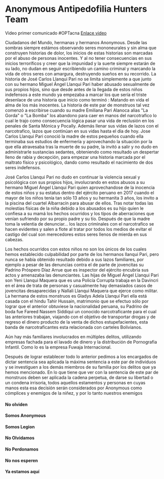 




# Anonymous Antipedofilia Hunters Team

Video primer comunicado #OPTacna [Enlace video](https://youtu.be/aDACorIaxNw)


Ciudadanos del Mundo, hermanas y hermanos Anonymous. 
Desde las sombras siempre estámos observando seres mononeurales y sin alma que construyen historias de dolor, los inicios de estas historias son marcadas por el abuso de personas inocentes. Y al no tener consecuencias en sus inicios terroríficos y creer que la impunidad y la suerte siempre estarán de su lado, no dudan en seguir escribiendo un camino criminal y marcando la vida de otros seres con amargura, destruyendo sueños en su recorrido. 
La historia de José Carlos Llanqui Pari no se limita  simplemente a que junto con su hermano Miguel Ángel Llanqui Pari haber abusado sexualmente de sus propios hijos, sino que desde antes de la llegada de estos niños indefensos a este mundo ya empezaba a marcar los que sería el triste desenlace de una historia que inicio como terminó : Matando en vida el alma de los más inocentes.
La historia de este par de monstruos tal vez comenzó a escribirse cuando su madre Emiliana Pari Alanoca alias "La Gorda" o "La Bomba" los abandono para caer en manos del narcotrafico lo cual le trajo como consecuencia lógica pasar una vida de reclusión en los penales de Santa Mónica y Pocally. Además llenar sus vidas de lazos  con el narcotrafico, lazos que continúan en sus vidas hasta el día de hoy.
Jose Carlos Llanqui Pari conoció la madre de estos pequeños cuando ella terminaba sus estudios de enfermería y aprovechando la situación por la que ella atravesaba tras la muerte de su padre, la invitó a salir y no dudo en administrarle sustancias sedantes, obteniendo como resultado un despertar lleno de rabia y decepción, para empezar una historia marcada por el maltrato físico y psicológico, dando como resultado el nacimiento de dos seres indefensos. 

José Carlos Llanqui Pari no dudo en continuar la violencia sexual y psicológica con sus propios hijos, involucrando en estos abusos a su hermano Miguel Ángel Llanqui Pari quien aprovechandose de la inocencia de estos niños y su estatus dentro del ejército peruano en 2017 cuando el mayor de los niños tenía tan sólo 13 años y su hermanita 3 años, los invito a la piscina del cuartel Albarracín para abusar de ellos. 
Tras notar todas las molestias físicas de la niña debido a los abusados es su hijo quien le confiesa a su mamá los hechos ocurridos y los típos de aberraciones que venían sufriendo por su propio padre y su tío. 
Después de que la madre toma la velentia de denunciar... los lazos criminales con el narcotrafico se hacen evidentes y salen a flote al tratar por todos los medios de evitar el castigo del cual son merecedores estos seres llenos de mierda en sus cabezas. 

Los hechos ocurridos con estos niños no son los únicos de los cuales hemos establecido culpabilidad por parte de los hermanos llanqui Pari, pero nunca se había obtenido resultado debido a sus lazos familiares, por ejemplo a pesar de las denuncias contra el de parte de jovencitas su Padrino Próspero Díaz Arrue que es inspector del ejército encubria sus actos y amenazaba las denunciantes.
Las hijas de Miguel Ángel Llanqui Pari son Yeni Llanqui Maquera que  es una Policía Corrupta trabaja en la Davincri en el área de trata de  personas y casualmente hay demasiados casos de jovencitas desaparecidas y Nallali Llanqui Maquera que ejerce como militar. 
La hermana de estos monstruos es Gladys Adela Llanqui Pari ella está casada con el hindu Tahir Hussain, matrimonio que se efectuo sólo por lograr que el anterior obtuviese la nacionalidad peruana, su Padrino de boda fue Fareed Nassem Siddiqui un conocido narcotraficante para el cual las anteriores trabajan, viajando con el objetivo de transportar drogas y de regreso el dinero producto de la venta de dichos estupefacientes, esta banda de narcotraficantes esta relacionada con carteles Bolivianos. 

Aún hay más familiares involucrados en múltiples delitos, utilizando empresas fachada para el lavado de dinero y la distribución de Pornografia Infantil. 
Como lo es la empresa Fuwaja Internacional. 

Después de lograr establecer todo lo anterior pedimos a los encargados de dictar sentencia sea aplicada la máxima sentencia a este par de individuos y se investiguen a los demás miembros de su familia por los delitos que ya hemos mencionado. 
En lo que tiene que ver con la sentencia de este par de monstruos deben ser aplicada la cadena perpetua, de darse su libertad o un condena irrisoria, todos aquellos estamentos y personas en cuyas manos esta esa decisión serán considerados por Anonymous como cómplices y enemigos de la niñez, y por lo tanto nuestros enemigos 

#### No olviden 

#### Somos Anonymous 
#### Somos Legion 
#### No Olvidamos 
#### No Perdonamos 
#### No nos esperen 
#### Ya estamos aquí


